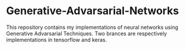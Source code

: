 # Generative-Advarsarial-Networks
This repository contains my implementations of neural networks using Generative Advarsarial Techniques.
Two brances are respectively implementations in tensorflow and keras.
